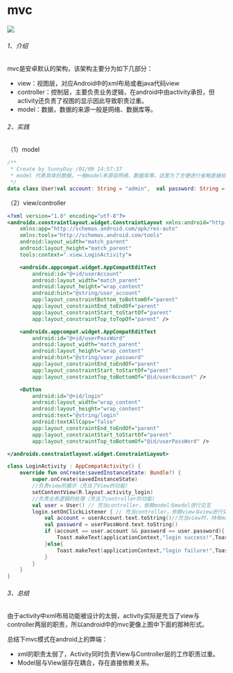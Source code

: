 # mvc

![](https://gitee.com/sunnnydaydev/my-pictures/raw/master/architecture/mvc_new.png)

###### 1、介绍

mvc是安卓默认的架构，该架构主要分为如下几部分：

- view：视图层，对应Android中的xml布局或者java代码view
- controller：控制层，主要负责业务逻辑，在android中由activity承担，但activity还负责了视图的显示因此导致职责过重。
- model：数据，数据的来源一般是网络、数据库等。

###### 2、实践

（1）model

```kotlin
/**
 * Create by SunnyDay /01/09 14:57:37
 * model 代表具体的数据，一般model来源自网络、数据库等，这里为了方便进行省略直接给了一个默认数据。
 */
data class User(val account: String = "admin",  val password: String = "123456")
```

（2）view/controller

```xml
<?xml version="1.0" encoding="utf-8"?>
<androidx.constraintlayout.widget.ConstraintLayout xmlns:android="http://schemas.android.com/apk/res/android"
    xmlns:app="http://schemas.android.com/apk/res-auto"
    xmlns:tools="http://schemas.android.com/tools"
    android:layout_width="match_parent"
    android:layout_height="match_parent"
    tools:context=".view.LoginActivity">

    <androidx.appcompat.widget.AppCompatEditText
        android:id="@+id/userAccount"
        android:layout_width="match_parent"
        android:layout_height="wrap_content"
        android:hint="@string/user_account"
        app:layout_constraintBottom_toBottomOf="parent"
        app:layout_constraintEnd_toEndOf="parent"
        app:layout_constraintStart_toStartOf="parent"
        app:layout_constraintTop_toTopOf="parent" />

    <androidx.appcompat.widget.AppCompatEditText
        android:id="@+id/userPassWord"
        android:layout_width="match_parent"
        android:layout_height="wrap_content"
        android:hint="@string/user_password"
        app:layout_constraintEnd_toEndOf="parent"
        app:layout_constraintStart_toStartOf="parent"
        app:layout_constraintTop_toBottomOf="@id/userAccount" />

    <Button
        android:id="@+id/login"
        android:layout_width="wrap_content"
        android:layout_height="wrap_content"
        android:text="@string/login"
        android:textAllCaps="false"
        app:layout_constraintEnd_toEndOf="parent"
        app:layout_constraintStart_toStartOf="parent"
        app:layout_constraintTop_toBottomOf="@id/userPassWord" />

</androidx.constraintlayout.widget.ConstraintLayout>
```

```kotlin
class LoginActivity : AppCompatActivity() {
    override fun onCreate(savedInstanceState: Bundle?) {
        super.onCreate(savedInstanceState)
        //负责view的展示（充当了View的功能）
        setContentView(R.layout.activity_login)
        //负责业务逻辑的处理（充当了controller的功能）
        val user = User() // 充当controller，依赖model与model进行交互
        login.setOnClickListener { // 充当controller，依赖view与view进行交互，view本身还依赖controller（依赖其context）
            val account = userAccount.text.toString()//充当view时，持有model，直接依赖model。
            val password = userPassWord.text.toString()
            if (account == user.account && password == user.password){
                Toast.makeText(applicationContext,"login success!",Toast.LENGTH_LONG).show()
            }else{
                Toast.makeText(applicationContext,"login failure!",Toast.LENGTH_LONG).show()
            }
        }
    }
}
```

###### 3、总结

由于activity中xml布局功能被设计的太弱，activity实际是充当了view与controller两层的职责，所以android中的mvc更像上图中下面的那种形式。


总结下mvc模式在android上的弊端：

- xml的职责太弱了，Activity同时负责View与Controller层的工作职责过重。
- Model层与View层存在耦合，存在直接依赖关系。



